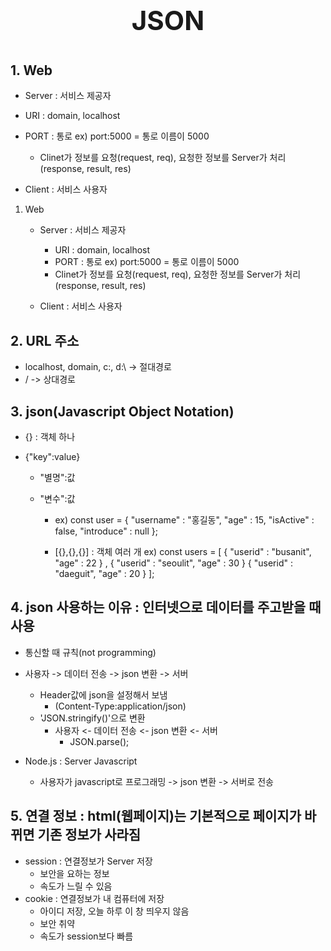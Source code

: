 # <p style="text-align : center; font-size:1.5em">JSON</p>

## 1. Web

- Server : 서비스 제공자

- URI : domain, localhost
- PORT : 통로 ex) port:5000 = 통로 이름이 5000

  - Clinet가 정보를 요청(request, req), 요청한 정보를 Server가 처리(response, result, res)

- Client : 서비스 사용자

1. Web

   - Server : 서비스 제공자

     - URI : domain, localhost
     - PORT : 통로 ex) port:5000 = 통로 이름이 5000
     - Clinet가 정보를 요청(request, req), 요청한 정보를 Server가 처리(response, result, res)

   - Client : 서비스 사용자

## 2. URL 주소

- localhost, domain, c:\, d:\ -> 절대경로
- / -> 상대경로

## 3. json(Javascript Object Notation)

- {} : 객체 하나
- {"key":value}

  - "별명":값
  - "변수":값

    - ex) const user = {
      "username" : "홍길동",
      "age" : 15,
      "isActive" : false,
      "introduce" : null
      };

    - [{},{},{}] : 객체 여러 개
      ex) const users = [
      {
      "userid" : "busanit",
      "age" : 22
      } ,
      {
      "userid" : "seoulit",
      "age" : 30
      }
      {
      "userid" : "daeguit",
      "age" : 20
      }
      ];

## 4. json 사용하는 이유 : 인터넷으로 데이터를 주고받을 때 사용

- 통신할 때 규칙(not programming)

- 사용자 -> 데이터 전송 -> json 변환 -> 서버

  - Header값에 json을 설정해서 보냄
    - (Content-Type:application/json)
  - 'JSON.stringify()'으로 변환
    - 사용자 <- 데이터 전송 <- json 변환 <- 서버
      - JSON.parse();

- Node.js : Server Javascript
  - 사용자가 javascript로 프로그래밍 -> json 변환 -> 서버로 전송

## 5. 연결 정보 : html(웹페이지)는 기본적으로 페이지가 바뀌면 기존 정보가 사라짐

- session : 연결정보가 Server 저장
  - 보안을 요하는 정보
  - 속도가 느릴 수 있음
- cookie : 연결정보가 내 컴퓨터에 저장
  - 아이디 저장, 오늘 하루 이 창 띄우지 않음
  - 보안 취약
  - 속도가 session보다 빠름
